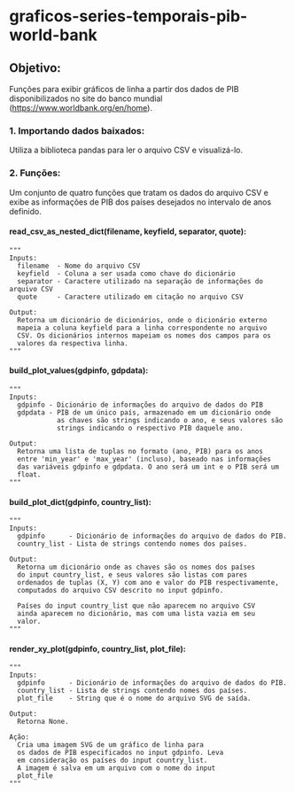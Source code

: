 # graficos-series-temporais-pib-world-bank
## Objetivo:
Funções para exibir gráficos de linha a partir dos dados de PIB disponibilizados no site do banco mundial (https://www.worldbank.org/en/home).

### 1. Importando dados baixados:
Utiliza a biblioteca pandas para ler o arquivo CSV e visualizá-lo.

### 2. Funções:
Um conjunto de quatro funções que tratam os dados do arquivo CSV e exibe as informações de PIB dos países desejados no intervalo de anos definido.

#### read_csv_as_nested_dict(filename, keyfield, separator, quote):
    """
    Inputs:
      filename  - Nome do arquivo CSV
      keyfield  - Coluna a ser usada como chave do dicionário
      separator - Caractere utilizado na separação de informações do arquivo CSV
      quote     - Caractere utilizado em citação no arquivo CSV

    Output:
      Retorna um dicionário de dicionários, onde o dicionário externo
      mapeia a coluna keyfield para a linha correspondente no arquivo
      CSV. Os dicionários internos mapeiam os nomes dos campos para os
      valores da respectiva linha.
    """
    

#### build_plot_values(gdpinfo, gdpdata):
    """
    Inputs:
      gdpinfo - Dicionário de informações do arquivo de dados do PIB
      gdpdata - PIB de um único país, armazenado em um dicionário onde
                as chaves são strings indicando o ano, e seus valores são
                strings indicando o respectivo PIB daquele ano.

    Output: 
      Retorna uma lista de tuplas no formato (ano, PIB) para os anos
      entre 'min_year' e 'max_year' (incluso), baseado nas informações
      das variáveis gdpinfo e gdpdata. O ano será um int e o PIB será um 
      float.
    """
    
    
#### build_plot_dict(gdpinfo, country_list):
    """
    Inputs:
      gdpinfo      - Dicionário de informações do arquivo de dados do PIB.
      country_list - Lista de strings contendo nomes dos países.

    Output:
      Retorna um dicionário onde as chaves são os nomes dos países
      do input country_list, e seus valores são listas com pares 
      ordenados de tuplas (X, Y) com ano e valor do PIB respectivamente, 
      computados do arquivo CSV descrito no input gdpinfo.

      Países do input country_list que não aparecem no arquivo CSV
      ainda aparecem no dicionário, mas com uma lista vazia em seu
      valor.
    """
    
    
#### render_xy_plot(gdpinfo, country_list, plot_file):
    """
    Inputs:
      gdpinfo      - Dicionário de informações do arquivo de dados do PIB.
      country_list - Lista de strings contendo nomes dos países.
      plot_file    - String que é o nome do arquivo SVG de saída.

    Output:
      Retorna None.

    Ação:
      Cria uma imagem SVG de um gráfico de linha para
      os dados de PIB especificados no input gdpinfo. Leva
      em consideração os países do input country_list.
      A imagem é salva em um arquivo com o nome do input
      plot_file
    """


